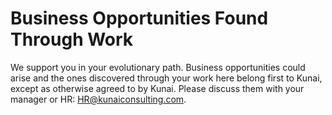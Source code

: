 # Business Opportunities Found Through Work
We support you in your evolutionary path. Business opportunities could arise and the ones discovered through your work here belong first to Kunai, except as otherwise agreed to by Kunai. Please discuss them with your manager or HR: HR@kunaiconsulting.com.
